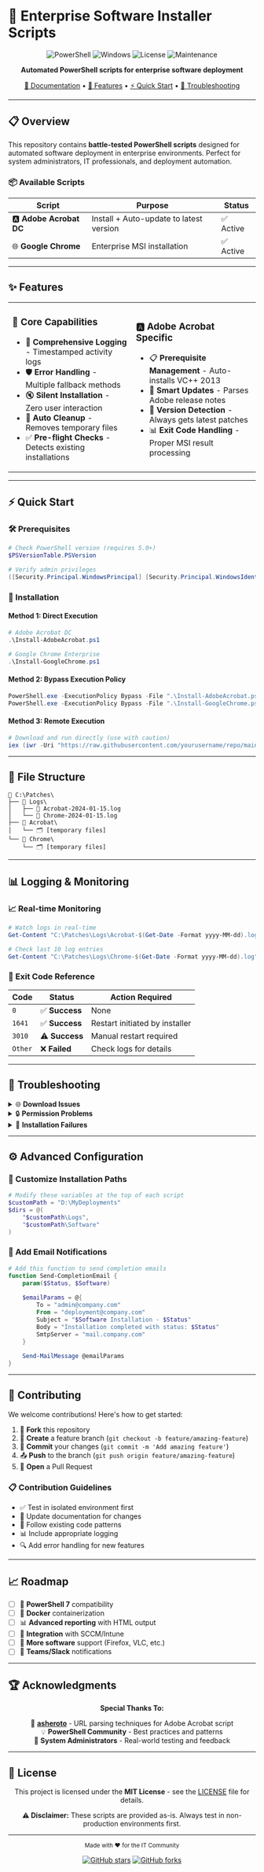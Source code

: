 # 🚀 Enterprise Software Installer Scripts

<div align="center">

![PowerShell](https://img.shields.io/badge/PowerShell-5391FE?style=for-the-badge&logo=powershell&logoColor=white)
![Windows](https://img.shields.io/badge/Windows-0078D6?style=for-the-badge&logo=windows&logoColor=white)
![License](https://img.shields.io/badge/License-MIT-green.svg?style=for-the-badge)
![Maintenance](https://img.shields.io/badge/Maintained%3F-yes-green.svg?style=for-the-badge)

**Automated PowerShell scripts for enterprise software deployment**

[📖 Documentation](#-documentation) • [🎯 Features](#-features) • [⚡ Quick Start](#-quick-start) • [🔧 Troubleshooting](#-troubleshooting)

</div>

---

## 📋 Overview

This repository contains **battle-tested PowerShell scripts** designed for automated software deployment in enterprise environments. Perfect for system administrators, IT professionals, and deployment automation.

### 📦 Available Scripts

| Script | Purpose | Status |
|--------|---------|--------|
| 🅰️ **Adobe Acrobat DC** | Install + Auto-update to latest version | ✅ Active |
| 🌐 **Google Chrome** | Enterprise MSI installation | ✅ Active |

---

## ✨ Features

<table>
<tr>
<td width="50%">

### 🎯 **Core Capabilities**
- 📝 **Comprehensive Logging** - Timestamped activity logs
- 🛡️ **Error Handling** - Multiple fallback methods
- 🔇 **Silent Installation** - Zero user interaction
- 🧹 **Auto Cleanup** - Removes temporary files
- ✅ **Pre-flight Checks** - Detects existing installations

</td>
<td width="50%">

### 🅰️ **Adobe Acrobat Specific**
- 📋 **Prerequisite Management** - Auto-installs VC++ 2013
- 🔄 **Smart Updates** - Parses Adobe release notes
- 🎯 **Version Detection** - Always gets latest patches
- 📊 **Exit Code Handling** - Proper MSI result processing

</td>
</tr>
</table>

---

## ⚡ Quick Start

### 🛠️ Prerequisites

```powershell
# Check PowerShell version (requires 5.0+)
$PSVersionTable.PSVersion

# Verify admin privileges
([Security.Principal.WindowsPrincipal] [Security.Principal.WindowsIdentity]::GetCurrent()).IsInRole([Security.Principal.WindowsBuiltInRole] "Administrator")
```

### 🚀 Installation

#### Method 1: Direct Execution
```powershell
# Adobe Acrobat DC
.\Install-AdobeAcrobat.ps1

# Google Chrome Enterprise
.\Install-GoogleChrome.ps1
```

#### Method 2: Bypass Execution Policy
```powershell
PowerShell.exe -ExecutionPolicy Bypass -File ".\Install-AdobeAcrobat.ps1"
PowerShell.exe -ExecutionPolicy Bypass -File ".\Install-GoogleChrome.ps1"
```

#### Method 3: Remote Execution
```powershell
# Download and run directly (use with caution)
iex (iwr -Uri "https://raw.githubusercontent.com/yourusername/repo/main/Install-GoogleChrome.ps1").Content
```

---

## 📁 File Structure

```
📂 C:\Patches\
├── 📂 Logs\
│   ├── 📄 Acrobat-2024-01-15.log
│   └── 📄 Chrome-2024-01-15.log
├── 📂 Acrobat\
│   └── 🗂️ [temporary files]
└── 📂 Chrome\
    └── 🗂️ [temporary files]
```

---

## 📊 Logging & Monitoring

### 📈 Real-time Monitoring
```powershell
# Watch logs in real-time
Get-Content "C:\Patches\Logs\Acrobat-$(Get-Date -Format yyyy-MM-dd).log" -Wait

# Check last 10 log entries
Get-Content "C:\Patches\Logs\Chrome-$(Get-Date -Format yyyy-MM-dd).log" -Tail 10
```

### 🎯 Exit Code Reference

| Code | Status | Action Required |
|------|--------|----------------|
| `0` | ✅ **Success** | None |
| `1641` | ✅ **Success** | Restart initiated by installer |
| `3010` | ⚠️ **Success** | Manual restart required |
| `Other` | ❌ **Failed** | Check logs for details |

---

## 🔧 Troubleshooting

<details>
<summary>🌐 <strong>Download Issues</strong></summary>

```powershell
# Test internet connectivity
Test-NetConnection -ComputerName "www.google.com" -Port 80

# Check proxy settings
netsh winhttp show proxy

# Manual download test
Invoke-WebRequest -Uri "https://dl.google.com/chrome/install/GoogleChromeStandaloneEnterprise64.msi" -OutFile "test.msi"
```
</details>

<details>
<summary>🔒 <strong>Permission Problems</strong></summary>

```powershell
# Check execution policy
Get-ExecutionPolicy -List

# Set execution policy (run as admin)
Set-ExecutionPolicy -ExecutionPolicy RemoteSigned -Scope CurrentUser

# Verify admin rights
whoami /groups | findstr "S-1-16-12288"
```
</details>

<details>
<summary>🚫 <strong>Installation Failures</strong></summary>

```powershell
# Check disk space
Get-WmiObject -Class Win32_LogicalDisk | Select-Object DeviceID, @{Name="FreeSpace(GB)";Expression={[math]::Round($_.FreeSpace/1GB,2)}}

# Verify Windows Installer service
Get-Service -Name "msiserver"

# Check for pending reboots
Get-ChildItem "HKLM:\SOFTWARE\Microsoft\Windows\CurrentVersion\WindowsUpdate\Auto Update\RebootRequired" -ErrorAction SilentlyContinue
```
</details>

---

## ⚙️ Advanced Configuration

### 🎨 Customize Installation Paths

```powershell
# Modify these variables at the top of each script
$customPath = "D:\MyDeployments"
$dirs = @(
    "$customPath\Logs",
    "$customPath\Software"
)
```

### 📧 Add Email Notifications

```powershell
# Add this function to send completion emails
function Send-CompletionEmail {
    param($Status, $Software)
    
    $emailParams = @{
        To = "admin@company.com"
        From = "deployment@company.com"
        Subject = "$Software Installation - $Status"
        Body = "Installation completed with status: $Status"
        SmtpServer = "mail.company.com"
    }
    
    Send-MailMessage @emailParams
}
```

---

## 🤝 Contributing

We welcome contributions! Here's how to get started:

1. 🍴 **Fork** this repository
2. 🌿 **Create** a feature branch (`git checkout -b feature/amazing-feature`)
3. 💾 **Commit** your changes (`git commit -m 'Add amazing feature'`)
4. 📤 **Push** to the branch (`git push origin feature/amazing-feature`)
5. 🔄 **Open** a Pull Request

### 📋 Contribution Guidelines

- ✅ Test in isolated environment first
- 📝 Update documentation for changes
- 🎯 Follow existing code patterns
- 📊 Include appropriate logging
- 🔍 Add error handling for new features

---

## 📈 Roadmap

- [ ] 🔄 **PowerShell 7** compatibility
- [ ] 🐳 **Docker** containerization
- [ ] 📊 **Advanced reporting** with HTML output
- [ ] 🔗 **Integration** with SCCM/Intune
- [ ] 🎯 **More software** support (Firefox, VLC, etc.)
- [ ] 📱 **Teams/Slack** notifications

---

## 🏆 Acknowledgments

<div align="center">

**Special Thanks To:**

🙏 [**asheroto**](https://github.com/asheroto) - URL parsing techniques for Adobe Acrobat script  
💡 **PowerShell Community** - Best practices and patterns  
🔧 **System Administrators** - Real-world testing and feedback  

</div>

---

## 📄 License

<div align="center">

This project is licensed under the **MIT License** - see the [LICENSE](LICENSE) file for details.

**⚠️ Disclaimer:** These scripts are provided as-is. Always test in non-production environments first.

---

<sub>Made with ❤️ for the IT Community</sub>

[![GitHub stars](https://img.shields.io/github/stars/yourusername/software-installer-scripts?style=social)](https://github.com/yourusername/software-installer-scripts/stargazers)
[![GitHub forks](https://img.shields.io/github/forks/yourusername/software-installer-scripts?style=social)](https://github.com/yourusername/software-installer-scripts/network)

</div>
